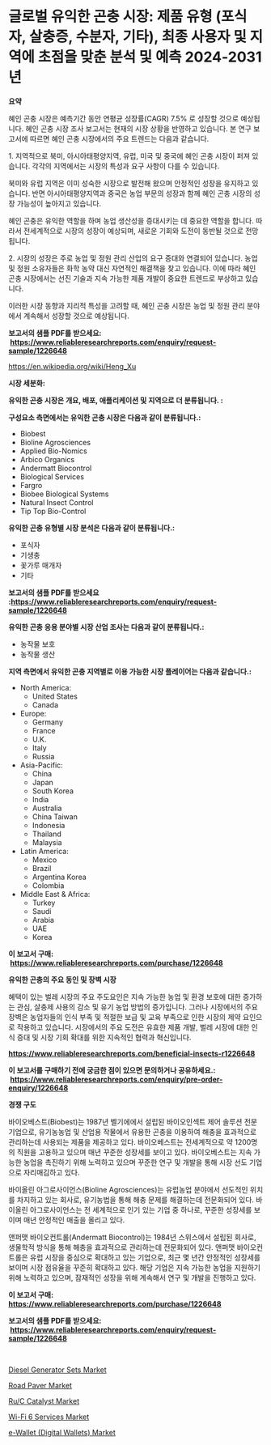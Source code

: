 <p><h1>글로벌 유익한 곤충 시장: 제품 유형 (포식자, 살충증, 수분자, 기타), 최종 사용자 및 지역에 초점을 맞춘 분석 및 예측 2024-2031년</h1></p><p><strong>요약</strong></p>
<p><p>혜인 곤충 시장은 예측기간 동안 연평균 성장률(CAGR) 7.5% 로 성장할 것으로 예상됩니다. 혜인 곤충 시장 조사 보고서는 현재의 시장 상황을 반영하고 있습니다. 본 연구 보고서에 따르면 혜인 곤충 시장에서의 주요 트렌드는 다음과 같습니다.</p><p>1. 지역적으로 북미, 아시아태평양지역, 유럽, 미국 및 중국에 혜인 곤충 시장이 퍼져 있습니다. 각각의 지역에서는 시장의 특성과 요구 사항이 다를 수 있습니다.</p><p>북미와 유럽 지역은 이미 성숙한 시장으로 발전해 왔으며 안정적인 성장을 유지하고 있습니다. 반면 아시아태평양지역과 중국은 농업 부문의 성장과 함께 혜인 곤충 시장의 성장 가능성이 높아지고 있습니다.</p><p>혜인 곤충은 유익한 역할을 하며 농업 생산성을 증대시키는 데 중요한 역할을 합니다. 따라서 전세계적으로 시장의 성장이 예상되며, 새로운 기회와 도전이 동반될 것으로 전망됩니다.</p><p>2. 시장의 성장은 주로 농업 및 정원 관리 산업의 요구 증대와 연결되어 있습니다. 농업 및 정원 소유자들은 화학 농약 대신 자연적인 해결책을 찾고 있습니다. 이에 따라 혜인 곤충 시장에서는 선진 기술과 지속 가능한 제품 개발이 중요한 트렌드로 부상하고 있습니다.</p><p>이러한 시장 동향과 지리적 특성을 고려할 때, 혜인 곤충 시장은 농업 및 정원 관리 분야에서 계속해서 성장할 것으로 예상됩니다.</p></p>
<p><strong>보고서의 샘플 PDF를 받으세요: &nbsp;<a href="https://www.reliableresearchreports.com/enquiry/request-sample/1226648">https://www.reliableresearchreports.com/enquiry/request-sample/1226648</a></strong></p>
<p><a href="https://en.wikipedia.org/wiki/Heng_Xu">https://en.wikipedia.org/wiki/Heng_Xu</a></p>
<p><strong>시장 세분화:</strong></p>
<p><strong> 유익한 곤충 시장은 개요, 배포, 애플리케이션 및 지역으로 더 분류됩니다. :</strong></p>
<p><strong>구성요소 측면에서는 유익한 곤충 시장은 다음과 같이 분류됩니다.:</strong></p>
<p><ul><li>Biobest</li><li>Bioline Agrosciences</li><li>Applied Bio-Nomics</li><li>Arbico Organics</li><li>Andermatt Biocontrol</li><li>Biological Services</li><li>Fargro</li><li>Biobee Biological Systems</li><li>Natural Insect Control</li><li>Tip Top Bio-Control</li></ul></p>
<p><strong> 유익한 곤충 유형별 시장 분석은 다음과 같이 분류됩니다.:</strong></p>
<p><ul><li>포식자</li><li>기생충</li><li>꽃가루 매개자</li><li>기타</li></ul></p>
<p><strong>보고서의 샘플 PDF를 받으세요 :<a href="https://www.reliableresearchreports.com/enquiry/request-sample/1226648">https://www.reliableresearchreports.com/enquiry/request-sample/1226648</a></strong></p>
<p><strong> 유익한 곤충 응용 분야별 시장 산업 조사는 다음과 같이 분류됩니다.:</strong></p>
<p><ul><li>농작물 보호</li><li>농작물 생산</li></ul></p>
<p><strong>지역 측면에서 유익한 곤충 지역별로 이용 가능한 시장 플레이어는 다음과 같습니다.:</strong></p>
<p><ul>
    <li>
        North America:
        <ul>
            <li>United States</li>
            <li>Canada</li>
        </ul>
    </li>
    <li>
        Europe:
        <ul>
            <li>Germany</li>
            <li>France</li>
            <li>U.K.</li>
            <li>Italy</li>
            <li>Russia</li>
        </ul>
    </li>
    <li>
        Asia-Pacific:
        <ul>
            <li>China</li>
            <li>Japan</li>
            <li>South Korea</li>
            <li>India</li>
            <li>Australia</li>
            <li>China Taiwan</li>
            <li>Indonesia</li>
            <li>Thailand</li>
            <li>Malaysia</li>
        </ul>
    </li>
    <li>
        Latin America:
        <ul>
            <li>Mexico</li>
            <li>Brazil</li>
            <li>Argentina Korea</li>
            <li>Colombia</li>
        </ul>
    </li>
    <li>
        Middle East & Africa:
        <ul>
            <li>Turkey</li>
            <li>Saudi</li>
            <li>Arabia</li>
            <li>UAE</li>
            <li>Korea</li>
        </ul>
    </li>
    </ul></p>
<p><strong>이 보고서 구매: &nbsp;<a href="https://www.reliableresearchreports.com/purchase/1226648">https://www.reliableresearchreports.com/purchase/1226648</a></strong></p>
<p><strong>유익한 곤충의 주요 동인 및 장벽 시장</strong></p>
<p><p>혜택이 있는 벌레 시장의 주요 주도요인은 지속 가능한 농업 및 환경 보호에 대한 증가하는 관심, 살충제 사용의 감소 및 유기 농업 방법의 증가입니다. 그러나 시장에서의 주요 장벽은 농업자들의 인식 부족 및 적절한 보급 및 교육 부족으로 인한 시장의 제약 요인으로 작용하고 있습니다. 시장에서의 주요 도전은 유효한 제품 개발, 벌레 시장에 대한 인식 증대 및 시장 기회 확대를 위한 지속적인 협력과 혁신입니다.</p></p>
<p><strong><a href="https://www.reliableresearchreports.com/beneficial-insects-r1226648">https://www.reliableresearchreports.com/beneficial-insects-r1226648</a></strong></p>
<p><strong>이 보고서를 구매하기 전에 궁금한 점이 있으면 문의하거나 공유하세요.: &nbsp;<a href="https://www.reliableresearchreports.com/enquiry/pre-order-enquiry/1226648">https://www.reliableresearchreports.com/enquiry/pre-order-enquiry/1226648</a></strong></p>
<p><strong>경쟁 구도</strong></p>
<p><p>바이오베스트(Biobest)는 1987년 벨기에에서 설립된 바이오인섹트 제어 솔루션 전문 기업으로, 유기농농업 및 산업용 작물에서 유용한 곤충을 이용하여 해충을 효과적으로 관리하는데 사용되는 제품을 제공하고 있다. 바이오베스트는 전세계적으로 약 1200명의 직원을 고용하고 있으며 매년 꾸준한 성장세를 보이고 있다. 바이오베스트는 지속 가능한 농업을 촉진하기 위해 노력하고 있으며 꾸준한 연구 및 개발을 통해 시장 선도 기업으로 자리매김하고 있다.</p><p>바이올린 아그로사이언스(Bioline Agrosciences)는 유럽농업 분야에서 선도적인 위치를 차지하고 있는 회사로, 유기농법을 통해 해충 문제를 해결하는데 전문화되어 있다. 바이올린 아그로사이언스는 전 세계적으로 인기 있는 기업 중 하나로, 꾸준한 성장세를 보이며 매년 안정적인 매출을 올리고 있다.</p><p>앤퍼맷 바이오컨트롤(Andermatt Biocontrol)는 1984년 스위스에서 설립된 회사로, 생물학적 방식을 통해 해충을 효과적으로 관리하는데 전문화되어 있다. 앤퍼맷 바이오컨트롤은 유럽 시장을 중심으로 확대하고 있는 기업으로, 최근 몇 년간 안정적인 성장세를 보이며 시장 점유율을 꾸준히 확대하고 있다. 해당 기업은 지속 가능한 농업을 지원하기 위해 노력하고 있으며, 잠재적인 성장을 위해 계속해서 연구 및 개발을 진행하고 있다.</p></p>
<p><strong>이 보고서 구매: &nbsp; <a href="https://www.reliableresearchreports.com/purchase/1226648">https://www.reliableresearchreports.com/purchase/1226648</a></strong></p>
<p><strong>보고서의 샘플 PDF를 받으세요: &nbsp;<a href="https://www.reliableresearchreports.com/enquiry/request-sample/1226648">https://www.reliableresearchreports.com/enquiry/request-sample/1226648</a></strong><strong></strong></p>
<p>&nbsp;</p>
<p><p><a href="https://www.linkedin.com/pulse/diesel-generator-sets-market-size-share-analysis-growth-x6b7e?trackingId=3blMWizwUoBtxqiC%2Bg9Elw%3D%3D">Diesel Generator Sets Market</a></p><p><a href="https://www.linkedin.com/pulse/road-paver-market-trends-focusing-insight-forecast-analysis-jvyme?trackingId=E3H7wBRgJd6u4JWsoNpNjg%3D%3D">Road Paver Market</a></p><p><a href="https://github.com/eeenafisainka/Market-Research-Report-List-1/blob/main/ruc-catalyst-market.md">Ru/C Catalyst Market</a></p><p><a href="https://issuu.com/reportprime-2/docs/wi-fi-6-services-market-size-2030.pptx">Wi-Fi 6 Services Market</a></p><p><a href="https://issuu.com/reportprime-2/docs/e-wallet-digital-wallets-market-size-2030.pptx">e-Wallet (Digital Wallets) Market</a></p></p>